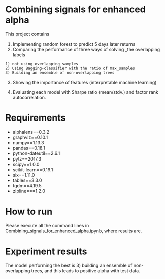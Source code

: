 # Combining signals for enhanced alpha

This project contains

  1. Implementing random forest to predict 5 days later returns
  2. Comparing the performance of three ways of solving _the overlapping labels
  
    1) not using overlapping samples
    2) Using Bagging-classifier with the ratio of max_samples
    3) Building an ensemble of non-overlapping trees
    
  3. Showing the importance of features (interpretable machine learning)
    
  4. Evaluating each model with Sharpe ratio (mean/stdv.) and factor rank autocorrelation.
    
   
 
 # Requirements
 
  * alphalens==0.3.2
  * graphviz==0.10.1
  * numpy==1.13.3
  * pandas==0.18.1
  * python-dateutil==2.6.1
  * pytz==2017.3
  * scipy==1.0.0
  * scikit-learn==0.19.1
  * six==1.11.0
  * tables==3.3.0
  * tqdm==4.19.5
  * zipline===1.2.0

  
 # How to run
 
Please execute all the command lines in Combining_signals_for_enhanced_alpha.ipynb, where results are.

# Experiment results

The model performing the best is 3) building an ensemble of non-overlapping trees, and this leads to positive alpha with test data.

